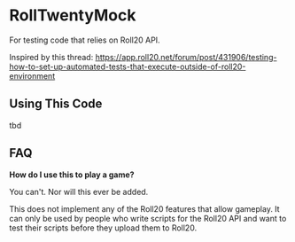 # RollTwentyMock

For testing code that relies on Roll20 API.

Inspired by this thread: https://app.roll20.net/forum/post/431906/testing-how-to-set-up-automated-tests-that-execute-outside-of-roll20-environment

## Using This Code

tbd

## FAQ

**How do I use this to play a game?**

You can't. Nor will this ever be added.

This does not implement any of the Roll20 features that allow gameplay. It can only be used by people who write
scripts for the Roll20 API and want to test their scripts before they upload them to Roll20.
